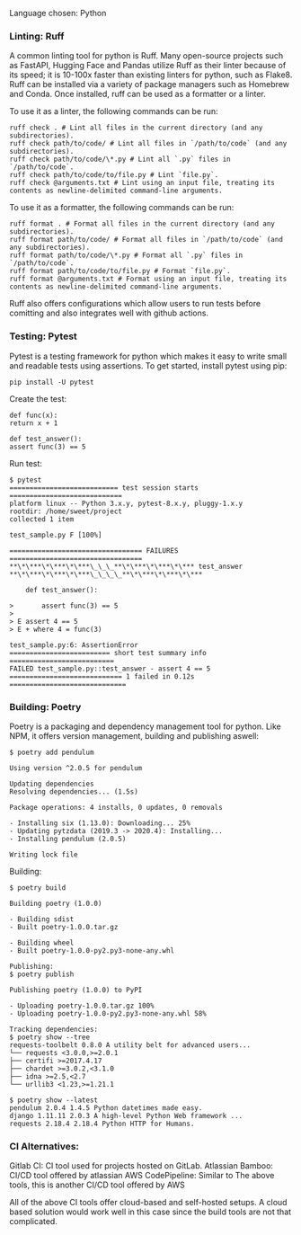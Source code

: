 Language chosen: Python

### Linting: Ruff

A common linting tool for python is Ruff. Many open-source projects such as FastAPI, Hugging Face and Pandas utilize Ruff as their linter because of its speed; it is 10-100x faster than existing linters for python, such as Flake8. Ruff can be installed via a variety of package managers such as Homebrew and Conda. Once installed, ruff can be used as a formatter or a linter.

To use it as a linter, the following commands can be run:

```
ruff check . # Lint all files in the current directory (and any subdirectories).
ruff check path/to/code/ # Lint all files in `/path/to/code` (and any subdirectories).
ruff check path/to/code/\*.py # Lint all `.py` files in `/path/to/code`.
ruff check path/to/code/to/file.py # Lint `file.py`.
ruff check @arguments.txt # Lint using an input file, treating its contents as newline-delimited command-line arguments.
```

To use it as a formatter, the following commands can be run:

```
ruff format . # Format all files in the current directory (and any subdirectories).
ruff format path/to/code/ # Format all files in `/path/to/code` (and any subdirectories).
ruff format path/to/code/\*.py # Format all `.py` files in `/path/to/code`.
ruff format path/to/code/to/file.py # Format `file.py`.
ruff format @arguments.txt # Format using an input file, treating its contents as newline-delimited command-line arguments.
```

Ruff also offers configurations which allow users to run tests before comitting and also integrates well with github actions.

### Testing: Pytest

Pytest is a testing framework for python which makes it easy to write small and readable tests using assertions.
To get started, install pytest using pip:

`pip install -U pytest`

Create the test:

```
def func(x):
return x + 1

def test_answer():
assert func(3) == 5

```

Run test:

```
$ pytest
=========================== test session starts ============================
platform linux -- Python 3.x.y, pytest-8.x.y, pluggy-1.x.y
rootdir: /home/sweet/project
collected 1 item

test_sample.py F [100%]

================================= FAILURES =================================
**\*\***\*\***\*\***\_\_\_**\*\***\*\***\*\*** test_answer **\*\***\*\***\*\***\_\_\_\_**\*\***\*\***\*\***

    def test_answer():

>       assert func(3) == 5
>
> E assert 4 == 5
> E + where 4 = func(3)

test_sample.py:6: AssertionError
========================= short test summary info ==========================
FAILED test_sample.py::test_answer - assert 4 == 5
============================ 1 failed in 0.12s =============================
```

### Building: Poetry

Poetry is a packaging and dependency management tool for python. Like NPM, it offers version management, building and publishing aswell:

```
$ poetry add pendulum

Using version ^2.0.5 for pendulum

Updating dependencies
Resolving dependencies... (1.5s)

Package operations: 4 installs, 0 updates, 0 removals

- Installing six (1.13.0): Downloading... 25%
- Updating pytzdata (2019.3 -> 2020.4): Installing...
- Installing pendulum (2.0.5)

Writing lock file
```

Building:

```
$ poetry build

Building poetry (1.0.0)

- Building sdist
- Built poetry-1.0.0.tar.gz

- Building wheel
- Built poetry-1.0.0-py2.py3-none-any.whl
```

```
Publishing:
$ poetry publish

Publishing poetry (1.0.0) to PyPI

- Uploading poetry-1.0.0.tar.gz 100%
- Uploading poetry-1.0.0-py2.py3-none-any.whl 58%

Tracking dependencies:
$ poetry show --tree
requests-toolbelt 0.8.0 A utility belt for advanced users...
└── requests <3.0.0,>=2.0.1
├── certifi >=2017.4.17
├── chardet >=3.0.2,<3.1.0
├── idna >=2.5,<2.7
└── urllib3 <1.23,>=1.21.1

$ poetry show --latest
pendulum 2.0.4 1.4.5 Python datetimes made easy.
django 1.11.11 2.0.3 A high-level Python Web framework ...
requests 2.18.4 2.18.4 Python HTTP for Humans.
```

### CI Alternatives:

Gitlab CI: CI tool used for projects hosted on GitLab.
Atlassian Bamboo: CI/CD tool offered by atlassian
AWS CodePipeline: Similar to The above tools, this is another CI/CD tool offered by AWS

All of the above CI tools offer cloud-based and self-hosted setups. A cloud based solution would work well in this case since the build tools are not that complicated.
